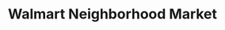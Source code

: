---
title: "Walmart Neighborhood Market"
url: /carson/walmart-neighborhood-market/
shop: supermarket
---